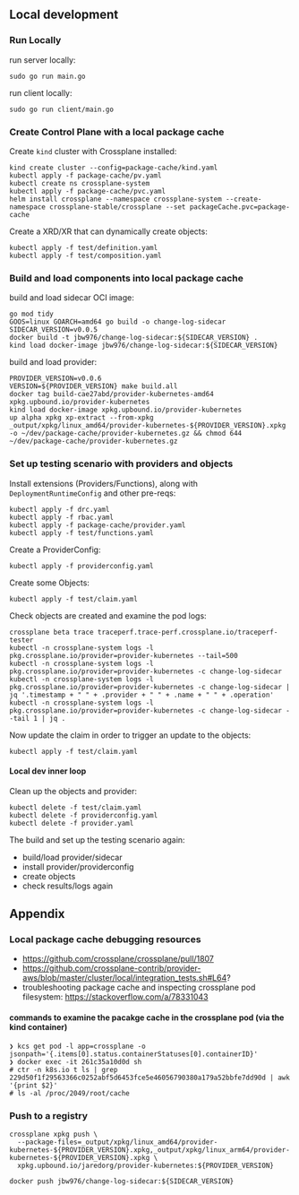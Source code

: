 ## Local development

### Run Locally

run server locally:
```
sudo go run main.go
```

run client locally:
```
sudo go run client/main.go
```

### Create Control Plane with a local package cache

Create `kind` cluster with Crossplane installed:
```
kind create cluster --config=package-cache/kind.yaml
kubectl apply -f package-cache/pv.yaml
kubectl create ns crossplane-system
kubectl apply -f package-cache/pvc.yaml
helm install crossplane --namespace crossplane-system --create-namespace crossplane-stable/crossplane --set packageCache.pvc=package-cache
```

Create a XRD/XR that can dynamically create objects:
```
kubectl apply -f test/definition.yaml
kubectl apply -f test/composition.yaml
```

### Build and load components into local package cache

build and load sidecar OCI image:
```
go mod tidy
GOOS=linux GOARCH=amd64 go build -o change-log-sidecar
SIDECAR_VERSION=v0.0.5
docker build -t jbw976/change-log-sidecar:${SIDECAR_VERSION} .
kind load docker-image jbw976/change-log-sidecar:${SIDECAR_VERSION}
```

build and load provider:
```
PROVIDER_VERSION=v0.0.6
VERSION=${PROVIDER_VERSION} make build.all
docker tag build-cae27abd/provider-kubernetes-amd64 xpkg.upbound.io/provider-kubernetes
kind load docker-image xpkg.upbound.io/provider-kubernetes
up alpha xpkg xp-extract --from-xpkg _output/xpkg/linux_amd64/provider-kubernetes-${PROVIDER_VERSION}.xpkg -o ~/dev/package-cache/provider-kubernetes.gz && chmod 644 ~/dev/package-cache/provider-kubernetes.gz
```

### Set up testing scenario with providers and objects

Install extensions (Providers/Functions), along with `DeploymentRuntimeConfig` and other pre-reqs:
```
kubectl apply -f drc.yaml
kubectl apply -f rbac.yaml
kubectl apply -f package-cache/provider.yaml
kubectl apply -f test/functions.yaml
```

Create a ProviderConfig:
```
kubectl apply -f providerconfig.yaml
```

Create some Objects:
```
kubectl apply -f test/claim.yaml
```

Check objects are created and examine the pod logs:
```
crossplane beta trace traceperf.trace-perf.crossplane.io/traceperf-tester
kubectl -n crossplane-system logs -l pkg.crossplane.io/provider=provider-kubernetes --tail=500
kubectl -n crossplane-system logs -l pkg.crossplane.io/provider=provider-kubernetes -c change-log-sidecar
kubectl -n crossplane-system logs -l pkg.crossplane.io/provider=provider-kubernetes -c change-log-sidecar | jq '.timestamp + " " + .provider + " " + .name + " " + .operation'
kubectl -n crossplane-system logs -l pkg.crossplane.io/provider=provider-kubernetes -c change-log-sidecar --tail 1 | jq .
```

Now update the claim in order to trigger an update to the objects:
```
kubectl apply -f test/claim.yaml
```

#### Local dev inner loop

Clean up the objects and provider:
```
kubectl delete -f test/claim.yaml
kubectl delete -f providerconfig.yaml
kubectl delete -f provider.yaml
```

The build and set up the testing scenario again:
* build/load provider/sidecar
* install provider/providerconfig
* create objects
* check results/logs again

## Appendix

### Local package cache debugging resources

* https://github.com/crossplane/crossplane/pull/1807 
* https://github.com/crossplane-contrib/provider-aws/blob/master/cluster/local/integration_tests.sh#L64?
* troubleshooting package cache and inspecting crossplane pod filesystem: https://stackoverflow.com/a/78331043 

#### commands to examine the pacakge cache in the crossplane pod (via the kind container)
```
❯ kcs get pod -l app=crossplane -o jsonpath='{.items[0].status.containerStatuses[0].containerID}'
❯ docker exec -it 261c35a10d0d sh
# ctr -n k8s.io t ls | grep 229d50f1f29563366c0252abf5d6453fce5e46056790380a179a52bbfe7dd90d | awk '{print $2}'
# ls -al /proc/2049/root/cache
```

### Push to a registry
```
crossplane xpkg push \
  --package-files=_output/xpkg/linux_amd64/provider-kubernetes-${PROVIDER_VERSION}.xpkg,_output/xpkg/linux_arm64/provider-kubernetes-${PROVIDER_VERSION}.xpkg \
  xpkg.upbound.io/jaredorg/provider-kubernetes:${PROVIDER_VERSION}

docker push jbw976/change-log-sidecar:${SIDECAR_VERSION}
```